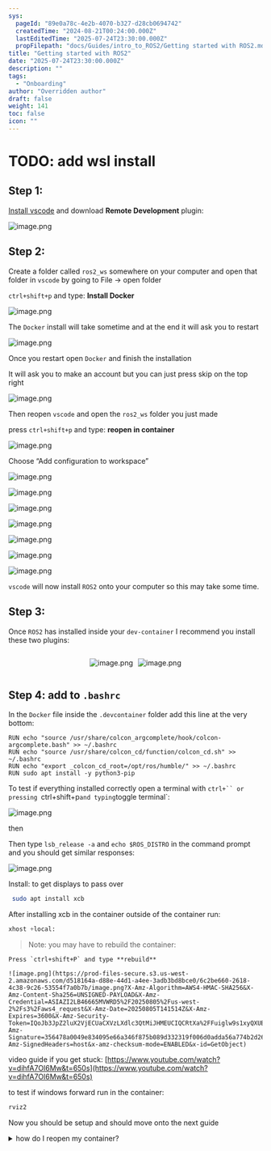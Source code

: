 ```yaml
---
sys:
  pageId: "89e0a78c-4e2b-4070-b327-d28cb0694742"
  createdTime: "2024-08-21T00:24:00.000Z"
  lastEditedTime: "2025-07-24T23:30:00.000Z"
  propFilepath: "docs/Guides/intro_to_ROS2/Getting started with ROS2.md"
title: "Getting started with ROS2"
date: "2025-07-24T23:30:00.000Z"
description: ""
tags:
  - "Onboarding"
author: "Overridden author"
draft: false
weight: 141
toc: false
icon: ""
---
```


# TODO: add wsl install

## Step 1:

[Install vscode](https://code.visualstudio.com/download) and download **Remote Development** plugin:

![image.png](https://prod-files-secure.s3.us-west-2.amazonaws.com/d518164a-d88e-44d1-a4ee-3adb3bd8bce0/efb52993-1881-4a40-b95e-6f020334f022/image.png?X-Amz-Algorithm=AWS4-HMAC-SHA256&X-Amz-Content-Sha256=UNSIGNED-PAYLOAD&X-Amz-Credential=ASIAZI2LB4663XQZQ73J%2F20250805%2Fus-west-2%2Fs3%2Faws4_request&X-Amz-Date=20250805T141510Z&X-Amz-Expires=3600&X-Amz-Security-Token=IQoJb3JpZ2luX2VjECUaCXVzLXdlc3QtMiJGMEQCIDJcouMSUB2yLKrOo8V4yyDpaPRJdttcKS%2FNatOYhF%2BHAiBB5GiHGUJ39Ihpe0v0TxmWn62SvUUxf1Ywk4BpsgFgkCr%2FAwheEAAaDDYzNzQyMzE4MzgwNSIMTDB%2FJ6O%2BhpK7BliQKtwDybMl9uMRyvWtLgAyPsBE84hTXIdt72dvApr9SwV%2BoU%2Bx9U1LroGF1pHizdpiuhbvNq6fK8HfFh2wUp%2F41lv7syB9gnaEjyP%2Bz48tT8OuqwC1dhFrFn%2Bd2VTVK9wCM2lJok%2F3wjCbgXnrA4x2xaEiXqJ4kVUWDO049tvpaYEX7C9RGrJ2GZZ0X%2B04s5lIbkwWAwVtBI6pHk6XCPX7H5y1x2Svss8uF90dhx0TeOqrgzBvRCItDfjVkimG8OuVYQYVSw64g%2F8elwIR2zKUa4QPQNFscacYrAAyE7vCMdw2CGKkaVZ9t8YljsTZLOYraVlyGQgaghRtjli9emi02lifhXBlv0gTTYK2CI1bKciXmrAFj1Av173GqF9FMnH5hx1qw8lhevNd8qSjjDaByZ8RLCDSF1bLB1TMrbF97hjnK3J4DjTAo1f%2F6oB%2B2TVbZlO1LlpioxdIytRiiTjOIqll%2Bl%2FXZwW7mcCaKCe0ut4CELN77IdMZCn7HRreHbT%2FQCzAfBp3Wc6p1DSr8d2NThyeuji5gHr3I2%2FVFdDEf759VFdq%2F0p9kQiDGoNA0Qk2gFjNa43pKC6m7ksBDR7DLTnnPidfK5rgKmQyCoYZQ0zd6qxLN6UiQ25RrbLmfLswyoTIxAY6pgEUI6x4Q6eowC133DZshgmRu1kLqrDcZTt%2BUtcyNitqMz9zojS4YqVYPSRQm6v8gPA%2FHBmYQ0Lqa%2FXq9riEEfpsUpvXc7p2gPWdOZ3WZd%2FuizuS532OI5KAcsJ1gamKWnEcra6bDH%2BKsOKvCkx6mEaGWre15kATxkQP7t8Fb8%2F%2BqZY6ao8Hb%2F61uahwpiwVInXsUCTq7PYIW4WZmfHtLQ8ojkdpDl6o&X-Amz-Signature=cdfa3a2a78dea498904d445b2d63603158a2b36cf880552bde0239816a4be324&X-Amz-SignedHeaders=host&x-amz-checksum-mode=ENABLED&x-id=GetObject)

## Step 2:

Create a folder called `ros2_ws` somewhere on your computer and open that folder in `vscode` by going to File → open folder 

`ctrl+shift+p` and type: **Install Docker**

![image.png](https://prod-files-secure.s3.us-west-2.amazonaws.com/d518164a-d88e-44d1-a4ee-3adb3bd8bce0/2269dc0e-1cd5-47ff-bceb-c04ad9b2eab0/image.png?X-Amz-Algorithm=AWS4-HMAC-SHA256&X-Amz-Content-Sha256=UNSIGNED-PAYLOAD&X-Amz-Credential=ASIAZI2LB4663XQZQ73J%2F20250805%2Fus-west-2%2Fs3%2Faws4_request&X-Amz-Date=20250805T141510Z&X-Amz-Expires=3600&X-Amz-Security-Token=IQoJb3JpZ2luX2VjECUaCXVzLXdlc3QtMiJGMEQCIDJcouMSUB2yLKrOo8V4yyDpaPRJdttcKS%2FNatOYhF%2BHAiBB5GiHGUJ39Ihpe0v0TxmWn62SvUUxf1Ywk4BpsgFgkCr%2FAwheEAAaDDYzNzQyMzE4MzgwNSIMTDB%2FJ6O%2BhpK7BliQKtwDybMl9uMRyvWtLgAyPsBE84hTXIdt72dvApr9SwV%2BoU%2Bx9U1LroGF1pHizdpiuhbvNq6fK8HfFh2wUp%2F41lv7syB9gnaEjyP%2Bz48tT8OuqwC1dhFrFn%2Bd2VTVK9wCM2lJok%2F3wjCbgXnrA4x2xaEiXqJ4kVUWDO049tvpaYEX7C9RGrJ2GZZ0X%2B04s5lIbkwWAwVtBI6pHk6XCPX7H5y1x2Svss8uF90dhx0TeOqrgzBvRCItDfjVkimG8OuVYQYVSw64g%2F8elwIR2zKUa4QPQNFscacYrAAyE7vCMdw2CGKkaVZ9t8YljsTZLOYraVlyGQgaghRtjli9emi02lifhXBlv0gTTYK2CI1bKciXmrAFj1Av173GqF9FMnH5hx1qw8lhevNd8qSjjDaByZ8RLCDSF1bLB1TMrbF97hjnK3J4DjTAo1f%2F6oB%2B2TVbZlO1LlpioxdIytRiiTjOIqll%2Bl%2FXZwW7mcCaKCe0ut4CELN77IdMZCn7HRreHbT%2FQCzAfBp3Wc6p1DSr8d2NThyeuji5gHr3I2%2FVFdDEf759VFdq%2F0p9kQiDGoNA0Qk2gFjNa43pKC6m7ksBDR7DLTnnPidfK5rgKmQyCoYZQ0zd6qxLN6UiQ25RrbLmfLswyoTIxAY6pgEUI6x4Q6eowC133DZshgmRu1kLqrDcZTt%2BUtcyNitqMz9zojS4YqVYPSRQm6v8gPA%2FHBmYQ0Lqa%2FXq9riEEfpsUpvXc7p2gPWdOZ3WZd%2FuizuS532OI5KAcsJ1gamKWnEcra6bDH%2BKsOKvCkx6mEaGWre15kATxkQP7t8Fb8%2F%2BqZY6ao8Hb%2F61uahwpiwVInXsUCTq7PYIW4WZmfHtLQ8ojkdpDl6o&X-Amz-Signature=e4728ea5fddf28546ec8b50184c76f6ca729e46627643032f169a2af1213082b&X-Amz-SignedHeaders=host&x-amz-checksum-mode=ENABLED&x-id=GetObject)

The `Docker` install will take sometime and at the end it will ask you to restart

![image.png](https://prod-files-secure.s3.us-west-2.amazonaws.com/d518164a-d88e-44d1-a4ee-3adb3bd8bce0/ed233f78-be33-4b1f-b89c-9c346c0e961e/image.png?X-Amz-Algorithm=AWS4-HMAC-SHA256&X-Amz-Content-Sha256=UNSIGNED-PAYLOAD&X-Amz-Credential=ASIAZI2LB4663XQZQ73J%2F20250805%2Fus-west-2%2Fs3%2Faws4_request&X-Amz-Date=20250805T141510Z&X-Amz-Expires=3600&X-Amz-Security-Token=IQoJb3JpZ2luX2VjECUaCXVzLXdlc3QtMiJGMEQCIDJcouMSUB2yLKrOo8V4yyDpaPRJdttcKS%2FNatOYhF%2BHAiBB5GiHGUJ39Ihpe0v0TxmWn62SvUUxf1Ywk4BpsgFgkCr%2FAwheEAAaDDYzNzQyMzE4MzgwNSIMTDB%2FJ6O%2BhpK7BliQKtwDybMl9uMRyvWtLgAyPsBE84hTXIdt72dvApr9SwV%2BoU%2Bx9U1LroGF1pHizdpiuhbvNq6fK8HfFh2wUp%2F41lv7syB9gnaEjyP%2Bz48tT8OuqwC1dhFrFn%2Bd2VTVK9wCM2lJok%2F3wjCbgXnrA4x2xaEiXqJ4kVUWDO049tvpaYEX7C9RGrJ2GZZ0X%2B04s5lIbkwWAwVtBI6pHk6XCPX7H5y1x2Svss8uF90dhx0TeOqrgzBvRCItDfjVkimG8OuVYQYVSw64g%2F8elwIR2zKUa4QPQNFscacYrAAyE7vCMdw2CGKkaVZ9t8YljsTZLOYraVlyGQgaghRtjli9emi02lifhXBlv0gTTYK2CI1bKciXmrAFj1Av173GqF9FMnH5hx1qw8lhevNd8qSjjDaByZ8RLCDSF1bLB1TMrbF97hjnK3J4DjTAo1f%2F6oB%2B2TVbZlO1LlpioxdIytRiiTjOIqll%2Bl%2FXZwW7mcCaKCe0ut4CELN77IdMZCn7HRreHbT%2FQCzAfBp3Wc6p1DSr8d2NThyeuji5gHr3I2%2FVFdDEf759VFdq%2F0p9kQiDGoNA0Qk2gFjNa43pKC6m7ksBDR7DLTnnPidfK5rgKmQyCoYZQ0zd6qxLN6UiQ25RrbLmfLswyoTIxAY6pgEUI6x4Q6eowC133DZshgmRu1kLqrDcZTt%2BUtcyNitqMz9zojS4YqVYPSRQm6v8gPA%2FHBmYQ0Lqa%2FXq9riEEfpsUpvXc7p2gPWdOZ3WZd%2FuizuS532OI5KAcsJ1gamKWnEcra6bDH%2BKsOKvCkx6mEaGWre15kATxkQP7t8Fb8%2F%2BqZY6ao8Hb%2F61uahwpiwVInXsUCTq7PYIW4WZmfHtLQ8ojkdpDl6o&X-Amz-Signature=60c42e75636967da1ce5dd8579ee5c932c3f8936b6b391a6c343df15396b7c67&X-Amz-SignedHeaders=host&x-amz-checksum-mode=ENABLED&x-id=GetObject)

Once you restart open `Docker` and finish the installation

It will ask you to make an account but you can just press skip on the top right

![image.png](https://prod-files-secure.s3.us-west-2.amazonaws.com/d518164a-d88e-44d1-a4ee-3adb3bd8bce0/21010ad9-1659-4fd9-9f59-9932a09b2a3d/image.png?X-Amz-Algorithm=AWS4-HMAC-SHA256&X-Amz-Content-Sha256=UNSIGNED-PAYLOAD&X-Amz-Credential=ASIAZI2LB4663XQZQ73J%2F20250805%2Fus-west-2%2Fs3%2Faws4_request&X-Amz-Date=20250805T141510Z&X-Amz-Expires=3600&X-Amz-Security-Token=IQoJb3JpZ2luX2VjECUaCXVzLXdlc3QtMiJGMEQCIDJcouMSUB2yLKrOo8V4yyDpaPRJdttcKS%2FNatOYhF%2BHAiBB5GiHGUJ39Ihpe0v0TxmWn62SvUUxf1Ywk4BpsgFgkCr%2FAwheEAAaDDYzNzQyMzE4MzgwNSIMTDB%2FJ6O%2BhpK7BliQKtwDybMl9uMRyvWtLgAyPsBE84hTXIdt72dvApr9SwV%2BoU%2Bx9U1LroGF1pHizdpiuhbvNq6fK8HfFh2wUp%2F41lv7syB9gnaEjyP%2Bz48tT8OuqwC1dhFrFn%2Bd2VTVK9wCM2lJok%2F3wjCbgXnrA4x2xaEiXqJ4kVUWDO049tvpaYEX7C9RGrJ2GZZ0X%2B04s5lIbkwWAwVtBI6pHk6XCPX7H5y1x2Svss8uF90dhx0TeOqrgzBvRCItDfjVkimG8OuVYQYVSw64g%2F8elwIR2zKUa4QPQNFscacYrAAyE7vCMdw2CGKkaVZ9t8YljsTZLOYraVlyGQgaghRtjli9emi02lifhXBlv0gTTYK2CI1bKciXmrAFj1Av173GqF9FMnH5hx1qw8lhevNd8qSjjDaByZ8RLCDSF1bLB1TMrbF97hjnK3J4DjTAo1f%2F6oB%2B2TVbZlO1LlpioxdIytRiiTjOIqll%2Bl%2FXZwW7mcCaKCe0ut4CELN77IdMZCn7HRreHbT%2FQCzAfBp3Wc6p1DSr8d2NThyeuji5gHr3I2%2FVFdDEf759VFdq%2F0p9kQiDGoNA0Qk2gFjNa43pKC6m7ksBDR7DLTnnPidfK5rgKmQyCoYZQ0zd6qxLN6UiQ25RrbLmfLswyoTIxAY6pgEUI6x4Q6eowC133DZshgmRu1kLqrDcZTt%2BUtcyNitqMz9zojS4YqVYPSRQm6v8gPA%2FHBmYQ0Lqa%2FXq9riEEfpsUpvXc7p2gPWdOZ3WZd%2FuizuS532OI5KAcsJ1gamKWnEcra6bDH%2BKsOKvCkx6mEaGWre15kATxkQP7t8Fb8%2F%2BqZY6ao8Hb%2F61uahwpiwVInXsUCTq7PYIW4WZmfHtLQ8ojkdpDl6o&X-Amz-Signature=daf51348208afcb844afa0b776b6325ba22f718ad9d3f45c6e0c226253d1d5fa&X-Amz-SignedHeaders=host&x-amz-checksum-mode=ENABLED&x-id=GetObject)

Then reopen `vscode` and open the `ros2_ws` folder you just made

press `ctrl+shift+p` and type: **reopen in container**

![image.png](https://prod-files-secure.s3.us-west-2.amazonaws.com/d518164a-d88e-44d1-a4ee-3adb3bd8bce0/4e93b8c2-41ad-488c-8095-c74205196118/image.png?X-Amz-Algorithm=AWS4-HMAC-SHA256&X-Amz-Content-Sha256=UNSIGNED-PAYLOAD&X-Amz-Credential=ASIAZI2LB4663XQZQ73J%2F20250805%2Fus-west-2%2Fs3%2Faws4_request&X-Amz-Date=20250805T141510Z&X-Amz-Expires=3600&X-Amz-Security-Token=IQoJb3JpZ2luX2VjECUaCXVzLXdlc3QtMiJGMEQCIDJcouMSUB2yLKrOo8V4yyDpaPRJdttcKS%2FNatOYhF%2BHAiBB5GiHGUJ39Ihpe0v0TxmWn62SvUUxf1Ywk4BpsgFgkCr%2FAwheEAAaDDYzNzQyMzE4MzgwNSIMTDB%2FJ6O%2BhpK7BliQKtwDybMl9uMRyvWtLgAyPsBE84hTXIdt72dvApr9SwV%2BoU%2Bx9U1LroGF1pHizdpiuhbvNq6fK8HfFh2wUp%2F41lv7syB9gnaEjyP%2Bz48tT8OuqwC1dhFrFn%2Bd2VTVK9wCM2lJok%2F3wjCbgXnrA4x2xaEiXqJ4kVUWDO049tvpaYEX7C9RGrJ2GZZ0X%2B04s5lIbkwWAwVtBI6pHk6XCPX7H5y1x2Svss8uF90dhx0TeOqrgzBvRCItDfjVkimG8OuVYQYVSw64g%2F8elwIR2zKUa4QPQNFscacYrAAyE7vCMdw2CGKkaVZ9t8YljsTZLOYraVlyGQgaghRtjli9emi02lifhXBlv0gTTYK2CI1bKciXmrAFj1Av173GqF9FMnH5hx1qw8lhevNd8qSjjDaByZ8RLCDSF1bLB1TMrbF97hjnK3J4DjTAo1f%2F6oB%2B2TVbZlO1LlpioxdIytRiiTjOIqll%2Bl%2FXZwW7mcCaKCe0ut4CELN77IdMZCn7HRreHbT%2FQCzAfBp3Wc6p1DSr8d2NThyeuji5gHr3I2%2FVFdDEf759VFdq%2F0p9kQiDGoNA0Qk2gFjNa43pKC6m7ksBDR7DLTnnPidfK5rgKmQyCoYZQ0zd6qxLN6UiQ25RrbLmfLswyoTIxAY6pgEUI6x4Q6eowC133DZshgmRu1kLqrDcZTt%2BUtcyNitqMz9zojS4YqVYPSRQm6v8gPA%2FHBmYQ0Lqa%2FXq9riEEfpsUpvXc7p2gPWdOZ3WZd%2FuizuS532OI5KAcsJ1gamKWnEcra6bDH%2BKsOKvCkx6mEaGWre15kATxkQP7t8Fb8%2F%2BqZY6ao8Hb%2F61uahwpiwVInXsUCTq7PYIW4WZmfHtLQ8ojkdpDl6o&X-Amz-Signature=73d7ce48ce10c2201a0c9cd932115f3d5c50bdbebb5fd28026d708efd5f8a9c8&X-Amz-SignedHeaders=host&x-amz-checksum-mode=ENABLED&x-id=GetObject)

Choose “Add configuration to workspace”

![image.png](https://prod-files-secure.s3.us-west-2.amazonaws.com/d518164a-d88e-44d1-a4ee-3adb3bd8bce0/9560b282-5060-4989-ba37-97e7b2c22476/image.png?X-Amz-Algorithm=AWS4-HMAC-SHA256&X-Amz-Content-Sha256=UNSIGNED-PAYLOAD&X-Amz-Credential=ASIAZI2LB4663XQZQ73J%2F20250805%2Fus-west-2%2Fs3%2Faws4_request&X-Amz-Date=20250805T141510Z&X-Amz-Expires=3600&X-Amz-Security-Token=IQoJb3JpZ2luX2VjECUaCXVzLXdlc3QtMiJGMEQCIDJcouMSUB2yLKrOo8V4yyDpaPRJdttcKS%2FNatOYhF%2BHAiBB5GiHGUJ39Ihpe0v0TxmWn62SvUUxf1Ywk4BpsgFgkCr%2FAwheEAAaDDYzNzQyMzE4MzgwNSIMTDB%2FJ6O%2BhpK7BliQKtwDybMl9uMRyvWtLgAyPsBE84hTXIdt72dvApr9SwV%2BoU%2Bx9U1LroGF1pHizdpiuhbvNq6fK8HfFh2wUp%2F41lv7syB9gnaEjyP%2Bz48tT8OuqwC1dhFrFn%2Bd2VTVK9wCM2lJok%2F3wjCbgXnrA4x2xaEiXqJ4kVUWDO049tvpaYEX7C9RGrJ2GZZ0X%2B04s5lIbkwWAwVtBI6pHk6XCPX7H5y1x2Svss8uF90dhx0TeOqrgzBvRCItDfjVkimG8OuVYQYVSw64g%2F8elwIR2zKUa4QPQNFscacYrAAyE7vCMdw2CGKkaVZ9t8YljsTZLOYraVlyGQgaghRtjli9emi02lifhXBlv0gTTYK2CI1bKciXmrAFj1Av173GqF9FMnH5hx1qw8lhevNd8qSjjDaByZ8RLCDSF1bLB1TMrbF97hjnK3J4DjTAo1f%2F6oB%2B2TVbZlO1LlpioxdIytRiiTjOIqll%2Bl%2FXZwW7mcCaKCe0ut4CELN77IdMZCn7HRreHbT%2FQCzAfBp3Wc6p1DSr8d2NThyeuji5gHr3I2%2FVFdDEf759VFdq%2F0p9kQiDGoNA0Qk2gFjNa43pKC6m7ksBDR7DLTnnPidfK5rgKmQyCoYZQ0zd6qxLN6UiQ25RrbLmfLswyoTIxAY6pgEUI6x4Q6eowC133DZshgmRu1kLqrDcZTt%2BUtcyNitqMz9zojS4YqVYPSRQm6v8gPA%2FHBmYQ0Lqa%2FXq9riEEfpsUpvXc7p2gPWdOZ3WZd%2FuizuS532OI5KAcsJ1gamKWnEcra6bDH%2BKsOKvCkx6mEaGWre15kATxkQP7t8Fb8%2F%2BqZY6ao8Hb%2F61uahwpiwVInXsUCTq7PYIW4WZmfHtLQ8ojkdpDl6o&X-Amz-Signature=1522f0f6552b954f6d398dbbbfe0900f23d8c13a27c65d42eb27a375f222ee73&X-Amz-SignedHeaders=host&x-amz-checksum-mode=ENABLED&x-id=GetObject)

![image.png](https://prod-files-secure.s3.us-west-2.amazonaws.com/d518164a-d88e-44d1-a4ee-3adb3bd8bce0/2ee63f81-886b-48e8-a553-dc6e5eac99e4/image.png?X-Amz-Algorithm=AWS4-HMAC-SHA256&X-Amz-Content-Sha256=UNSIGNED-PAYLOAD&X-Amz-Credential=ASIAZI2LB4663XQZQ73J%2F20250805%2Fus-west-2%2Fs3%2Faws4_request&X-Amz-Date=20250805T141510Z&X-Amz-Expires=3600&X-Amz-Security-Token=IQoJb3JpZ2luX2VjECUaCXVzLXdlc3QtMiJGMEQCIDJcouMSUB2yLKrOo8V4yyDpaPRJdttcKS%2FNatOYhF%2BHAiBB5GiHGUJ39Ihpe0v0TxmWn62SvUUxf1Ywk4BpsgFgkCr%2FAwheEAAaDDYzNzQyMzE4MzgwNSIMTDB%2FJ6O%2BhpK7BliQKtwDybMl9uMRyvWtLgAyPsBE84hTXIdt72dvApr9SwV%2BoU%2Bx9U1LroGF1pHizdpiuhbvNq6fK8HfFh2wUp%2F41lv7syB9gnaEjyP%2Bz48tT8OuqwC1dhFrFn%2Bd2VTVK9wCM2lJok%2F3wjCbgXnrA4x2xaEiXqJ4kVUWDO049tvpaYEX7C9RGrJ2GZZ0X%2B04s5lIbkwWAwVtBI6pHk6XCPX7H5y1x2Svss8uF90dhx0TeOqrgzBvRCItDfjVkimG8OuVYQYVSw64g%2F8elwIR2zKUa4QPQNFscacYrAAyE7vCMdw2CGKkaVZ9t8YljsTZLOYraVlyGQgaghRtjli9emi02lifhXBlv0gTTYK2CI1bKciXmrAFj1Av173GqF9FMnH5hx1qw8lhevNd8qSjjDaByZ8RLCDSF1bLB1TMrbF97hjnK3J4DjTAo1f%2F6oB%2B2TVbZlO1LlpioxdIytRiiTjOIqll%2Bl%2FXZwW7mcCaKCe0ut4CELN77IdMZCn7HRreHbT%2FQCzAfBp3Wc6p1DSr8d2NThyeuji5gHr3I2%2FVFdDEf759VFdq%2F0p9kQiDGoNA0Qk2gFjNa43pKC6m7ksBDR7DLTnnPidfK5rgKmQyCoYZQ0zd6qxLN6UiQ25RrbLmfLswyoTIxAY6pgEUI6x4Q6eowC133DZshgmRu1kLqrDcZTt%2BUtcyNitqMz9zojS4YqVYPSRQm6v8gPA%2FHBmYQ0Lqa%2FXq9riEEfpsUpvXc7p2gPWdOZ3WZd%2FuizuS532OI5KAcsJ1gamKWnEcra6bDH%2BKsOKvCkx6mEaGWre15kATxkQP7t8Fb8%2F%2BqZY6ao8Hb%2F61uahwpiwVInXsUCTq7PYIW4WZmfHtLQ8ojkdpDl6o&X-Amz-Signature=d168241bcb06978fe6003723917138cefccb3f9d2e1547ae79d31d1b9b662d79&X-Amz-SignedHeaders=host&x-amz-checksum-mode=ENABLED&x-id=GetObject)

![image.png](https://prod-files-secure.s3.us-west-2.amazonaws.com/d518164a-d88e-44d1-a4ee-3adb3bd8bce0/e0fd626c-c8b6-4b2c-95d1-fa4c26514504/image.png?X-Amz-Algorithm=AWS4-HMAC-SHA256&X-Amz-Content-Sha256=UNSIGNED-PAYLOAD&X-Amz-Credential=ASIAZI2LB4663XQZQ73J%2F20250805%2Fus-west-2%2Fs3%2Faws4_request&X-Amz-Date=20250805T141510Z&X-Amz-Expires=3600&X-Amz-Security-Token=IQoJb3JpZ2luX2VjECUaCXVzLXdlc3QtMiJGMEQCIDJcouMSUB2yLKrOo8V4yyDpaPRJdttcKS%2FNatOYhF%2BHAiBB5GiHGUJ39Ihpe0v0TxmWn62SvUUxf1Ywk4BpsgFgkCr%2FAwheEAAaDDYzNzQyMzE4MzgwNSIMTDB%2FJ6O%2BhpK7BliQKtwDybMl9uMRyvWtLgAyPsBE84hTXIdt72dvApr9SwV%2BoU%2Bx9U1LroGF1pHizdpiuhbvNq6fK8HfFh2wUp%2F41lv7syB9gnaEjyP%2Bz48tT8OuqwC1dhFrFn%2Bd2VTVK9wCM2lJok%2F3wjCbgXnrA4x2xaEiXqJ4kVUWDO049tvpaYEX7C9RGrJ2GZZ0X%2B04s5lIbkwWAwVtBI6pHk6XCPX7H5y1x2Svss8uF90dhx0TeOqrgzBvRCItDfjVkimG8OuVYQYVSw64g%2F8elwIR2zKUa4QPQNFscacYrAAyE7vCMdw2CGKkaVZ9t8YljsTZLOYraVlyGQgaghRtjli9emi02lifhXBlv0gTTYK2CI1bKciXmrAFj1Av173GqF9FMnH5hx1qw8lhevNd8qSjjDaByZ8RLCDSF1bLB1TMrbF97hjnK3J4DjTAo1f%2F6oB%2B2TVbZlO1LlpioxdIytRiiTjOIqll%2Bl%2FXZwW7mcCaKCe0ut4CELN77IdMZCn7HRreHbT%2FQCzAfBp3Wc6p1DSr8d2NThyeuji5gHr3I2%2FVFdDEf759VFdq%2F0p9kQiDGoNA0Qk2gFjNa43pKC6m7ksBDR7DLTnnPidfK5rgKmQyCoYZQ0zd6qxLN6UiQ25RrbLmfLswyoTIxAY6pgEUI6x4Q6eowC133DZshgmRu1kLqrDcZTt%2BUtcyNitqMz9zojS4YqVYPSRQm6v8gPA%2FHBmYQ0Lqa%2FXq9riEEfpsUpvXc7p2gPWdOZ3WZd%2FuizuS532OI5KAcsJ1gamKWnEcra6bDH%2BKsOKvCkx6mEaGWre15kATxkQP7t8Fb8%2F%2BqZY6ao8Hb%2F61uahwpiwVInXsUCTq7PYIW4WZmfHtLQ8ojkdpDl6o&X-Amz-Signature=d28896d09d1088c4d5021533fd3d5d58f6cfbfa79ee65d089e2b0af1a09fa592&X-Amz-SignedHeaders=host&x-amz-checksum-mode=ENABLED&x-id=GetObject)

![image.png](https://prod-files-secure.s3.us-west-2.amazonaws.com/d518164a-d88e-44d1-a4ee-3adb3bd8bce0/a2e13f50-d2ab-4719-a4c2-7ced634bfc9d/image.png?X-Amz-Algorithm=AWS4-HMAC-SHA256&X-Amz-Content-Sha256=UNSIGNED-PAYLOAD&X-Amz-Credential=ASIAZI2LB4663XQZQ73J%2F20250805%2Fus-west-2%2Fs3%2Faws4_request&X-Amz-Date=20250805T141510Z&X-Amz-Expires=3600&X-Amz-Security-Token=IQoJb3JpZ2luX2VjECUaCXVzLXdlc3QtMiJGMEQCIDJcouMSUB2yLKrOo8V4yyDpaPRJdttcKS%2FNatOYhF%2BHAiBB5GiHGUJ39Ihpe0v0TxmWn62SvUUxf1Ywk4BpsgFgkCr%2FAwheEAAaDDYzNzQyMzE4MzgwNSIMTDB%2FJ6O%2BhpK7BliQKtwDybMl9uMRyvWtLgAyPsBE84hTXIdt72dvApr9SwV%2BoU%2Bx9U1LroGF1pHizdpiuhbvNq6fK8HfFh2wUp%2F41lv7syB9gnaEjyP%2Bz48tT8OuqwC1dhFrFn%2Bd2VTVK9wCM2lJok%2F3wjCbgXnrA4x2xaEiXqJ4kVUWDO049tvpaYEX7C9RGrJ2GZZ0X%2B04s5lIbkwWAwVtBI6pHk6XCPX7H5y1x2Svss8uF90dhx0TeOqrgzBvRCItDfjVkimG8OuVYQYVSw64g%2F8elwIR2zKUa4QPQNFscacYrAAyE7vCMdw2CGKkaVZ9t8YljsTZLOYraVlyGQgaghRtjli9emi02lifhXBlv0gTTYK2CI1bKciXmrAFj1Av173GqF9FMnH5hx1qw8lhevNd8qSjjDaByZ8RLCDSF1bLB1TMrbF97hjnK3J4DjTAo1f%2F6oB%2B2TVbZlO1LlpioxdIytRiiTjOIqll%2Bl%2FXZwW7mcCaKCe0ut4CELN77IdMZCn7HRreHbT%2FQCzAfBp3Wc6p1DSr8d2NThyeuji5gHr3I2%2FVFdDEf759VFdq%2F0p9kQiDGoNA0Qk2gFjNa43pKC6m7ksBDR7DLTnnPidfK5rgKmQyCoYZQ0zd6qxLN6UiQ25RrbLmfLswyoTIxAY6pgEUI6x4Q6eowC133DZshgmRu1kLqrDcZTt%2BUtcyNitqMz9zojS4YqVYPSRQm6v8gPA%2FHBmYQ0Lqa%2FXq9riEEfpsUpvXc7p2gPWdOZ3WZd%2FuizuS532OI5KAcsJ1gamKWnEcra6bDH%2BKsOKvCkx6mEaGWre15kATxkQP7t8Fb8%2F%2BqZY6ao8Hb%2F61uahwpiwVInXsUCTq7PYIW4WZmfHtLQ8ojkdpDl6o&X-Amz-Signature=5f82785fbada1e918221d4fd2a30373b11e8cb17dc22add57592948f56d4e5bc&X-Amz-SignedHeaders=host&x-amz-checksum-mode=ENABLED&x-id=GetObject)

![image.png](https://prod-files-secure.s3.us-west-2.amazonaws.com/d518164a-d88e-44d1-a4ee-3adb3bd8bce0/6cc478ad-aaba-4bf7-9fcc-403277ab896c/image.png?X-Amz-Algorithm=AWS4-HMAC-SHA256&X-Amz-Content-Sha256=UNSIGNED-PAYLOAD&X-Amz-Credential=ASIAZI2LB4663XQZQ73J%2F20250805%2Fus-west-2%2Fs3%2Faws4_request&X-Amz-Date=20250805T141510Z&X-Amz-Expires=3600&X-Amz-Security-Token=IQoJb3JpZ2luX2VjECUaCXVzLXdlc3QtMiJGMEQCIDJcouMSUB2yLKrOo8V4yyDpaPRJdttcKS%2FNatOYhF%2BHAiBB5GiHGUJ39Ihpe0v0TxmWn62SvUUxf1Ywk4BpsgFgkCr%2FAwheEAAaDDYzNzQyMzE4MzgwNSIMTDB%2FJ6O%2BhpK7BliQKtwDybMl9uMRyvWtLgAyPsBE84hTXIdt72dvApr9SwV%2BoU%2Bx9U1LroGF1pHizdpiuhbvNq6fK8HfFh2wUp%2F41lv7syB9gnaEjyP%2Bz48tT8OuqwC1dhFrFn%2Bd2VTVK9wCM2lJok%2F3wjCbgXnrA4x2xaEiXqJ4kVUWDO049tvpaYEX7C9RGrJ2GZZ0X%2B04s5lIbkwWAwVtBI6pHk6XCPX7H5y1x2Svss8uF90dhx0TeOqrgzBvRCItDfjVkimG8OuVYQYVSw64g%2F8elwIR2zKUa4QPQNFscacYrAAyE7vCMdw2CGKkaVZ9t8YljsTZLOYraVlyGQgaghRtjli9emi02lifhXBlv0gTTYK2CI1bKciXmrAFj1Av173GqF9FMnH5hx1qw8lhevNd8qSjjDaByZ8RLCDSF1bLB1TMrbF97hjnK3J4DjTAo1f%2F6oB%2B2TVbZlO1LlpioxdIytRiiTjOIqll%2Bl%2FXZwW7mcCaKCe0ut4CELN77IdMZCn7HRreHbT%2FQCzAfBp3Wc6p1DSr8d2NThyeuji5gHr3I2%2FVFdDEf759VFdq%2F0p9kQiDGoNA0Qk2gFjNa43pKC6m7ksBDR7DLTnnPidfK5rgKmQyCoYZQ0zd6qxLN6UiQ25RrbLmfLswyoTIxAY6pgEUI6x4Q6eowC133DZshgmRu1kLqrDcZTt%2BUtcyNitqMz9zojS4YqVYPSRQm6v8gPA%2FHBmYQ0Lqa%2FXq9riEEfpsUpvXc7p2gPWdOZ3WZd%2FuizuS532OI5KAcsJ1gamKWnEcra6bDH%2BKsOKvCkx6mEaGWre15kATxkQP7t8Fb8%2F%2BqZY6ao8Hb%2F61uahwpiwVInXsUCTq7PYIW4WZmfHtLQ8ojkdpDl6o&X-Amz-Signature=4876294794422291b354b2965cc91836dd7904650ebfd21ba047911efcc1ed85&X-Amz-SignedHeaders=host&x-amz-checksum-mode=ENABLED&x-id=GetObject)

![image.png](https://prod-files-secure.s3.us-west-2.amazonaws.com/d518164a-d88e-44d1-a4ee-3adb3bd8bce0/53255b28-f75e-430f-b9e3-c0ac8577e42b/image.png?X-Amz-Algorithm=AWS4-HMAC-SHA256&X-Amz-Content-Sha256=UNSIGNED-PAYLOAD&X-Amz-Credential=ASIAZI2LB4663XQZQ73J%2F20250805%2Fus-west-2%2Fs3%2Faws4_request&X-Amz-Date=20250805T141510Z&X-Amz-Expires=3600&X-Amz-Security-Token=IQoJb3JpZ2luX2VjECUaCXVzLXdlc3QtMiJGMEQCIDJcouMSUB2yLKrOo8V4yyDpaPRJdttcKS%2FNatOYhF%2BHAiBB5GiHGUJ39Ihpe0v0TxmWn62SvUUxf1Ywk4BpsgFgkCr%2FAwheEAAaDDYzNzQyMzE4MzgwNSIMTDB%2FJ6O%2BhpK7BliQKtwDybMl9uMRyvWtLgAyPsBE84hTXIdt72dvApr9SwV%2BoU%2Bx9U1LroGF1pHizdpiuhbvNq6fK8HfFh2wUp%2F41lv7syB9gnaEjyP%2Bz48tT8OuqwC1dhFrFn%2Bd2VTVK9wCM2lJok%2F3wjCbgXnrA4x2xaEiXqJ4kVUWDO049tvpaYEX7C9RGrJ2GZZ0X%2B04s5lIbkwWAwVtBI6pHk6XCPX7H5y1x2Svss8uF90dhx0TeOqrgzBvRCItDfjVkimG8OuVYQYVSw64g%2F8elwIR2zKUa4QPQNFscacYrAAyE7vCMdw2CGKkaVZ9t8YljsTZLOYraVlyGQgaghRtjli9emi02lifhXBlv0gTTYK2CI1bKciXmrAFj1Av173GqF9FMnH5hx1qw8lhevNd8qSjjDaByZ8RLCDSF1bLB1TMrbF97hjnK3J4DjTAo1f%2F6oB%2B2TVbZlO1LlpioxdIytRiiTjOIqll%2Bl%2FXZwW7mcCaKCe0ut4CELN77IdMZCn7HRreHbT%2FQCzAfBp3Wc6p1DSr8d2NThyeuji5gHr3I2%2FVFdDEf759VFdq%2F0p9kQiDGoNA0Qk2gFjNa43pKC6m7ksBDR7DLTnnPidfK5rgKmQyCoYZQ0zd6qxLN6UiQ25RrbLmfLswyoTIxAY6pgEUI6x4Q6eowC133DZshgmRu1kLqrDcZTt%2BUtcyNitqMz9zojS4YqVYPSRQm6v8gPA%2FHBmYQ0Lqa%2FXq9riEEfpsUpvXc7p2gPWdOZ3WZd%2FuizuS532OI5KAcsJ1gamKWnEcra6bDH%2BKsOKvCkx6mEaGWre15kATxkQP7t8Fb8%2F%2BqZY6ao8Hb%2F61uahwpiwVInXsUCTq7PYIW4WZmfHtLQ8ojkdpDl6o&X-Amz-Signature=394efc9254b623cd605c2192fce14f9a43eee84e9740f3e176886026772e877e&X-Amz-SignedHeaders=host&x-amz-checksum-mode=ENABLED&x-id=GetObject)

![image.png](https://prod-files-secure.s3.us-west-2.amazonaws.com/d518164a-d88e-44d1-a4ee-3adb3bd8bce0/7c562767-5af9-4ffb-97d1-327bcdf4ee00/image.png?X-Amz-Algorithm=AWS4-HMAC-SHA256&X-Amz-Content-Sha256=UNSIGNED-PAYLOAD&X-Amz-Credential=ASIAZI2LB4663XQZQ73J%2F20250805%2Fus-west-2%2Fs3%2Faws4_request&X-Amz-Date=20250805T141510Z&X-Amz-Expires=3600&X-Amz-Security-Token=IQoJb3JpZ2luX2VjECUaCXVzLXdlc3QtMiJGMEQCIDJcouMSUB2yLKrOo8V4yyDpaPRJdttcKS%2FNatOYhF%2BHAiBB5GiHGUJ39Ihpe0v0TxmWn62SvUUxf1Ywk4BpsgFgkCr%2FAwheEAAaDDYzNzQyMzE4MzgwNSIMTDB%2FJ6O%2BhpK7BliQKtwDybMl9uMRyvWtLgAyPsBE84hTXIdt72dvApr9SwV%2BoU%2Bx9U1LroGF1pHizdpiuhbvNq6fK8HfFh2wUp%2F41lv7syB9gnaEjyP%2Bz48tT8OuqwC1dhFrFn%2Bd2VTVK9wCM2lJok%2F3wjCbgXnrA4x2xaEiXqJ4kVUWDO049tvpaYEX7C9RGrJ2GZZ0X%2B04s5lIbkwWAwVtBI6pHk6XCPX7H5y1x2Svss8uF90dhx0TeOqrgzBvRCItDfjVkimG8OuVYQYVSw64g%2F8elwIR2zKUa4QPQNFscacYrAAyE7vCMdw2CGKkaVZ9t8YljsTZLOYraVlyGQgaghRtjli9emi02lifhXBlv0gTTYK2CI1bKciXmrAFj1Av173GqF9FMnH5hx1qw8lhevNd8qSjjDaByZ8RLCDSF1bLB1TMrbF97hjnK3J4DjTAo1f%2F6oB%2B2TVbZlO1LlpioxdIytRiiTjOIqll%2Bl%2FXZwW7mcCaKCe0ut4CELN77IdMZCn7HRreHbT%2FQCzAfBp3Wc6p1DSr8d2NThyeuji5gHr3I2%2FVFdDEf759VFdq%2F0p9kQiDGoNA0Qk2gFjNa43pKC6m7ksBDR7DLTnnPidfK5rgKmQyCoYZQ0zd6qxLN6UiQ25RrbLmfLswyoTIxAY6pgEUI6x4Q6eowC133DZshgmRu1kLqrDcZTt%2BUtcyNitqMz9zojS4YqVYPSRQm6v8gPA%2FHBmYQ0Lqa%2FXq9riEEfpsUpvXc7p2gPWdOZ3WZd%2FuizuS532OI5KAcsJ1gamKWnEcra6bDH%2BKsOKvCkx6mEaGWre15kATxkQP7t8Fb8%2F%2BqZY6ao8Hb%2F61uahwpiwVInXsUCTq7PYIW4WZmfHtLQ8ojkdpDl6o&X-Amz-Signature=182ffbb2a5ae4bba98b79d4f6f36990b218f5fee71b7769504667b7998cb5225&X-Amz-SignedHeaders=host&x-amz-checksum-mode=ENABLED&x-id=GetObject)

`vscode` will now install `ROS2` onto your computer so this may take some time.

## Step 3:

Once `ROS2` has installed inside your `dev-container` I recommend you install these two plugins:

<div style="display: flex;flex-direction: row; column-gap:10px; max-width: 630px;justify-content: center;">
<div>

![image.png](https://prod-files-secure.s3.us-west-2.amazonaws.com/d518164a-d88e-44d1-a4ee-3adb3bd8bce0/3fc3d550-5a54-4ba1-ba6b-faa01cdb7369/image.png?X-Amz-Algorithm=AWS4-HMAC-SHA256&X-Amz-Content-Sha256=UNSIGNED-PAYLOAD&X-Amz-Credential=ASIAZI2LB466SENZGA42%2F20250805%2Fus-west-2%2Fs3%2Faws4_request&X-Amz-Date=20250805T141513Z&X-Amz-Expires=3600&X-Amz-Security-Token=IQoJb3JpZ2luX2VjECUaCXVzLXdlc3QtMiJGMEQCIGY7U2rCpchUjEgSkWlix8%2F7bK6Jz%2BvxOXxb0Y5CVOX7AiB4F%2F9DSoNTSfGy2BXYP53DpFYDUrl4t7XdbzCCfmZ%2FXSr%2FAwheEAAaDDYzNzQyMzE4MzgwNSIMOhgLxxwhlnd56wUgKtwDM6XSx9VKKUrNEFx%2B71PYjFHMrxif5yeXsFfVVyJiuvwMM8ZAuSznbg0Vmco6Zz0r47YYCDZnMCzQbNy9LYynHuztVwojLoiOxTnmdynEgJCH1ReP3d4UKSrTv3MvBCRm3DiwN3EJE5oThl2oKgiTpyTFbRCztWibAM12L0Ge5vJPc1lK9TktGUaCraDGwF%2BFDBjxwPKIX4dNh%2FAMAADGRyayuZk1y3VnQTwdBwVzyv7yNKvMf2BuPWSD1mfj2qwTHPmxS0TSSMj87ZjUVIWYehZ1bLQ0ZGyn7qFrDo8tcuxRypIFK5iK8wh6lwfPv9p9HM7%2F1DJR%2FlHIP8%2FIwqva%2FW1ggcR5t11n1C9A2h0ZLrrFF9iyCCo9DgF9hPElsMRBQg9l8wKVuFFLyWVNBaCK1mwkdhRhoxY8cXmN8eG%2BffVPZjP1I0vwS5az%2FV9%2BY3fLHfhYEqiZlWLxyZ6Wsg3Doh%2BtTyBx5dz3A8zXwGeEBlfX4LwG4iy23Umx2xIibjgScxgC4HuaN6lwkvq95DifCVRcUQe9venBywPjVKbT3rVW%2BQxwMFPJ4tZFaDH4Zb8pWfFQT8absBBRh5rg0QHwKkG%2BGmzG1VvdqKDLo5jh7a3Ov%2FSFDt4kkjsBlPQw0oPIxAY6pgHb3Y7l7h%2FAFDPeMeVjw3ZbxmEV947oyLHd0FYFK84O%2Fvqd7TchlCVx4FFFvyI4Zjt%2BWZOwsnSe4MXQku%2Fp7kUVtY%2BOtwUKfgCxy6qqOuT5NGfnt8ft2qW2iSRBB6GXRzfI%2BNJWxnz9HO4c9WCTGkYP%2Fxm8e6Fk3Op82o9WqDXcPjbKQkfIo%2Bh7v5T9Yb4KYOGhoo5espItjRO0sK7sUIZusg%2F6qxNG&X-Amz-Signature=ea30f2e1eaaa41f366f04f1765853ffefc558fd555664a9c001962823f341fe4&X-Amz-SignedHeaders=host&x-amz-checksum-mode=ENABLED&x-id=GetObject)

</div>
<div>

![image.png](https://prod-files-secure.s3.us-west-2.amazonaws.com/d518164a-d88e-44d1-a4ee-3adb3bd8bce0/d994cc66-13c2-4093-a5a3-f84cf4601a82/image.png?X-Amz-Algorithm=AWS4-HMAC-SHA256&X-Amz-Content-Sha256=UNSIGNED-PAYLOAD&X-Amz-Credential=ASIAZI2LB466S7DREO27%2F20250805%2Fus-west-2%2Fs3%2Faws4_request&X-Amz-Date=20250805T141514Z&X-Amz-Expires=3600&X-Amz-Security-Token=IQoJb3JpZ2luX2VjECUaCXVzLXdlc3QtMiJHMEUCIDSxhXVOIi7dPbrtcP9%2FHyzfrn4yVaPAxV%2BZCd1iirDSAiEA%2FkcaKmjnoOiN06w%2BZ65dqAKO5E0KWqDkukC2x5BMvYUq%2FwMIXhAAGgw2Mzc0MjMxODM4MDUiDOHppXpLMnj8JSQtxCrcAyiEBpVizQF8q9z9LgzdC3zn2kPxReOseBFaRfaB18LVnTHwiWEtatVdok58ILGZ7NAnUIlPwQG%2BGLWWoOIqfwQelvt%2FerhEAOo2QmL%2BjmzNxSkEnB%2FPDBCSn1QkNjqqJltKnSexa%2Be6jRthknBk%2FQksZhB2Uj%2FYXLAtZEY0%2FQpcVW5Gnj7VrkwDPZGkifg8noMD5g7r%2FqJU36%2FQBAiDkFh%2BSiT1EQFomjKHCkFLspRYcim1jqLFEPex%2FbTTrovGcQT3NN5TVO8LSdzzEMkvEeSTccYoswbPXHvuR8qy5PgS2z%2BUNQObBkerTVCQof1ZqxjTBybh8vQr8pHgOinf2JpdhYOxm2Zg6PPyNVc%2BvfNZk98v%2FMiSSlDQoOuZXCjU%2FedFuBqFgZn6tfOetpuDBOBrhKY4g8AYHDHpiW4C5bcUXjLkn4ylCe2Laj8up76qncTF1PIZQvzL%2BX6nLU%2BpaZ241JLjiBcPFbLe5h3TVsalwF2Wzg3clz38r%2Fv8oJbFIwFA0H8usjZ2iaqO4Ov0ZVHwq%2FhyUcZL5mKo2ilM8Iq4DASLJOREFiZKFMFv5vCgXj0EtcI%2FB52SeAcAidghxBI2kIdwAL1E8Lrv%2FG4BhZan5o%2FhpcN56O2qdLw5MPGDyMQGOqUBD9a%2FdYFgfO33HFprjS8KoQys7icwFq%2BhIXYyOz0Z6Mk04dOI2ZmQxAegZJjzOwFpXvYWQGxPP62qHF%2BWrXxkd1QN5nFhrh7iylX8BzA6vkU6a05Rjtlsd2vPsNl3jV5Rl8F4hX7yElYkoXpL8AgV%2FWkTN2wYK5ZitHVaUYSj2W4IR9iVfXuORgvuMJt8MBTUeFg9dxbO8nfUJDrrfqr3iCkdmYhW&X-Amz-Signature=637a09c25acd145469331bf8bd1afab8fdc915cff22222224b154955230e2642&X-Amz-SignedHeaders=host&x-amz-checksum-mode=ENABLED&x-id=GetObject)

</div>
</div>

## Step 4: add to `.bashrc`

In the `Docker` file inside the `.devcontainer` folder add this line at the very bottom: 

```docker
RUN echo "source /usr/share/colcon_argcomplete/hook/colcon-argcomplete.bash" >> ~/.bashrc
RUN echo "source /usr/share/colcon_cd/function/colcon_cd.sh" >> ~/.bashrc
RUN echo "export _colcon_cd_root=/opt/ros/humble/" >> ~/.bashrc
RUN sudo apt install -y python3-pip 
```

To test if everything installed correctly open a terminal with `ctrl+`` or pressing `ctrl+shift+p` and typing `toggle terminal`:

![image.png](https://prod-files-secure.s3.us-west-2.amazonaws.com/d518164a-d88e-44d1-a4ee-3adb3bd8bce0/6a4943d8-b04e-4c02-9a58-775f3384d1a5/image.png?X-Amz-Algorithm=AWS4-HMAC-SHA256&X-Amz-Content-Sha256=UNSIGNED-PAYLOAD&X-Amz-Credential=ASIAZI2LB4663XQZQ73J%2F20250805%2Fus-west-2%2Fs3%2Faws4_request&X-Amz-Date=20250805T141511Z&X-Amz-Expires=3600&X-Amz-Security-Token=IQoJb3JpZ2luX2VjECUaCXVzLXdlc3QtMiJGMEQCIDJcouMSUB2yLKrOo8V4yyDpaPRJdttcKS%2FNatOYhF%2BHAiBB5GiHGUJ39Ihpe0v0TxmWn62SvUUxf1Ywk4BpsgFgkCr%2FAwheEAAaDDYzNzQyMzE4MzgwNSIMTDB%2FJ6O%2BhpK7BliQKtwDybMl9uMRyvWtLgAyPsBE84hTXIdt72dvApr9SwV%2BoU%2Bx9U1LroGF1pHizdpiuhbvNq6fK8HfFh2wUp%2F41lv7syB9gnaEjyP%2Bz48tT8OuqwC1dhFrFn%2Bd2VTVK9wCM2lJok%2F3wjCbgXnrA4x2xaEiXqJ4kVUWDO049tvpaYEX7C9RGrJ2GZZ0X%2B04s5lIbkwWAwVtBI6pHk6XCPX7H5y1x2Svss8uF90dhx0TeOqrgzBvRCItDfjVkimG8OuVYQYVSw64g%2F8elwIR2zKUa4QPQNFscacYrAAyE7vCMdw2CGKkaVZ9t8YljsTZLOYraVlyGQgaghRtjli9emi02lifhXBlv0gTTYK2CI1bKciXmrAFj1Av173GqF9FMnH5hx1qw8lhevNd8qSjjDaByZ8RLCDSF1bLB1TMrbF97hjnK3J4DjTAo1f%2F6oB%2B2TVbZlO1LlpioxdIytRiiTjOIqll%2Bl%2FXZwW7mcCaKCe0ut4CELN77IdMZCn7HRreHbT%2FQCzAfBp3Wc6p1DSr8d2NThyeuji5gHr3I2%2FVFdDEf759VFdq%2F0p9kQiDGoNA0Qk2gFjNa43pKC6m7ksBDR7DLTnnPidfK5rgKmQyCoYZQ0zd6qxLN6UiQ25RrbLmfLswyoTIxAY6pgEUI6x4Q6eowC133DZshgmRu1kLqrDcZTt%2BUtcyNitqMz9zojS4YqVYPSRQm6v8gPA%2FHBmYQ0Lqa%2FXq9riEEfpsUpvXc7p2gPWdOZ3WZd%2FuizuS532OI5KAcsJ1gamKWnEcra6bDH%2BKsOKvCkx6mEaGWre15kATxkQP7t8Fb8%2F%2BqZY6ao8Hb%2F61uahwpiwVInXsUCTq7PYIW4WZmfHtLQ8ojkdpDl6o&X-Amz-Signature=e62e8505cef141d2213bc85b33294e688f1f052be4951f1843f80a4246b49721&X-Amz-SignedHeaders=host&x-amz-checksum-mode=ENABLED&x-id=GetObject)

then 

Then type `lsb_release -a` and `echo $ROS_DISTRO` in the command prompt and you should get similar responses:

![image.png](https://prod-files-secure.s3.us-west-2.amazonaws.com/d518164a-d88e-44d1-a4ee-3adb3bd8bce0/3e635dec-a805-4e85-8b9e-d000e5b71a4e/image.png?X-Amz-Algorithm=AWS4-HMAC-SHA256&X-Amz-Content-Sha256=UNSIGNED-PAYLOAD&X-Amz-Credential=ASIAZI2LB4663XQZQ73J%2F20250805%2Fus-west-2%2Fs3%2Faws4_request&X-Amz-Date=20250805T141511Z&X-Amz-Expires=3600&X-Amz-Security-Token=IQoJb3JpZ2luX2VjECUaCXVzLXdlc3QtMiJGMEQCIDJcouMSUB2yLKrOo8V4yyDpaPRJdttcKS%2FNatOYhF%2BHAiBB5GiHGUJ39Ihpe0v0TxmWn62SvUUxf1Ywk4BpsgFgkCr%2FAwheEAAaDDYzNzQyMzE4MzgwNSIMTDB%2FJ6O%2BhpK7BliQKtwDybMl9uMRyvWtLgAyPsBE84hTXIdt72dvApr9SwV%2BoU%2Bx9U1LroGF1pHizdpiuhbvNq6fK8HfFh2wUp%2F41lv7syB9gnaEjyP%2Bz48tT8OuqwC1dhFrFn%2Bd2VTVK9wCM2lJok%2F3wjCbgXnrA4x2xaEiXqJ4kVUWDO049tvpaYEX7C9RGrJ2GZZ0X%2B04s5lIbkwWAwVtBI6pHk6XCPX7H5y1x2Svss8uF90dhx0TeOqrgzBvRCItDfjVkimG8OuVYQYVSw64g%2F8elwIR2zKUa4QPQNFscacYrAAyE7vCMdw2CGKkaVZ9t8YljsTZLOYraVlyGQgaghRtjli9emi02lifhXBlv0gTTYK2CI1bKciXmrAFj1Av173GqF9FMnH5hx1qw8lhevNd8qSjjDaByZ8RLCDSF1bLB1TMrbF97hjnK3J4DjTAo1f%2F6oB%2B2TVbZlO1LlpioxdIytRiiTjOIqll%2Bl%2FXZwW7mcCaKCe0ut4CELN77IdMZCn7HRreHbT%2FQCzAfBp3Wc6p1DSr8d2NThyeuji5gHr3I2%2FVFdDEf759VFdq%2F0p9kQiDGoNA0Qk2gFjNa43pKC6m7ksBDR7DLTnnPidfK5rgKmQyCoYZQ0zd6qxLN6UiQ25RrbLmfLswyoTIxAY6pgEUI6x4Q6eowC133DZshgmRu1kLqrDcZTt%2BUtcyNitqMz9zojS4YqVYPSRQm6v8gPA%2FHBmYQ0Lqa%2FXq9riEEfpsUpvXc7p2gPWdOZ3WZd%2FuizuS532OI5KAcsJ1gamKWnEcra6bDH%2BKsOKvCkx6mEaGWre15kATxkQP7t8Fb8%2F%2BqZY6ao8Hb%2F61uahwpiwVInXsUCTq7PYIW4WZmfHtLQ8ojkdpDl6o&X-Amz-Signature=e022bbf02e223405531690d82ac23ad2dfb6c8750687a3b0a736db5de3d6edb0&X-Amz-SignedHeaders=host&x-amz-checksum-mode=ENABLED&x-id=GetObject)

Install:  to get displays to pass over

```bash
 sudo apt install xcb
```

After installing xcb in the container outside of the container run:

```python
xhost +local:
```

> Note: you may have to rebuild the container:

	Press `ctrl+shift+P` and type **rebuild**

	![image.png](https://prod-files-secure.s3.us-west-2.amazonaws.com/d518164a-d88e-44d1-a4ee-3adb3bd8bce0/6c2be660-2618-4c38-9c26-53554f7a0b7b/image.png?X-Amz-Algorithm=AWS4-HMAC-SHA256&X-Amz-Content-Sha256=UNSIGNED-PAYLOAD&X-Amz-Credential=ASIAZI2LB46665MVWRD5%2F20250805%2Fus-west-2%2Fs3%2Faws4_request&X-Amz-Date=20250805T141514Z&X-Amz-Expires=3600&X-Amz-Security-Token=IQoJb3JpZ2luX2VjECUaCXVzLXdlc3QtMiJHMEUCIQCRtXa%2FFuiglw9s1xyQXUBTuQ5ICoEI25Z2bzkxEyhlTAIgBj3ygqG5Mtmt00B56DGMGeg7zi%2FaREPI4RVJEu8irksq%2FwMIXhAAGgw2Mzc0MjMxODM4MDUiDJChF7t88UbdhFfh9CrcA4yu4GyJ5yGoXTRAI2exfA%2BWYMoR5ZBrUSug99FbWdcjzug%2BOzeMYwd7LmdvNBziM2sfc9wL2Spwpz0Enbqj64bj7F5SBMYjq6qauZK0%2FoErGZM7eat%2FyCc6Y7F5AjzDeSPefTZEgc5pWUgvpw4RjTa6IUClpCZyL5o3EImwBnBbSrERqpU4q3rIu6fJZkix3bsRyDNtXeYZp1atqN2ivonKpIAMfzZNNPV0kbl5t2GX53Nj9%2F%2BeTHsAJ2azt%2FhFy1F3RI2Ur8XBif01UkJPUfpmdCSYLO4QXTTD%2FyenQSyAAhVObTBF5ABboXFqYBoY5Ee1gvJIMoYRHQ5TFtu7kqGe3JsYnYO7ecHy0lRxG%2B3nZbBD47Q0PeJpo9lmyMtGaJ24viexfVV24v%2FAfMESgQYQhKtcdnLPaPFRaxflw9qSd%2BKdUalentPCKd6S%2F2iJRKLN%2FeUzW1SiSs1h2PVkTsFbmvyyi%2Fn1pXIGT0XWPYnA9HRaNNGaW%2FHArXhwLe6OurXBt4vZFYqmfNVrt3L2rtBQaThZSCWMwQEB1XVNu%2F3MSaqY2epH7mItrIzXs0tVpW%2F5Qu%2FYprlGUz6nr7x2HaEjCzfh1tfhKtcOXeZQiP%2BOpQM6Q2ez%2BOR9ff9pMKiDyMQGOqUBE8BBJwz73n4PaZ%2Fosn3c4ZtMBlIp1H5P7kDVhNhUGidga4xHcYGYsDnTPjuH2joitMFlX4dvXIeMwXC7KDuAJVCAgstmQCnJ4QRlUuIQfqwUCCdKcLLPmCi6NJroXRzJtkagBof9bFpq5%2F1tBt1Aj4jccDUzcLw9CTwKEo110Xk6S9gSzBCRP%2F2Zo1TT%2FvtMnJXQoeBpNCBOOMwdmwYqvp%2BPlreD&X-Amz-Signature=356478a0049e834095e66a346f875b089d332319f006d0adda56a774b2d260cf&X-Amz-SignedHeaders=host&x-amz-checksum-mode=ENABLED&x-id=GetObject)

video guide if you get stuck: [https://www.youtube.com/watch?v=dihfA7Ol6Mw&t=650s](https://www.youtube.com/watch?v=dihfA7Ol6Mw&t=650s)

to test if windows forward run in the container:

```bash
rviz2
```

Now you should be setup and should move onto the next guide 

<details>
      <summary>how do I reopen my container?</summary>
      TODO:
  </details>
